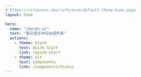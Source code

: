 ```yaml
---
# https://vitepress.dev/reference/default-theme-home-page
layout: home

hero:
  name: "chords-ui"
  text: "看见音乐中后台组件库"
  actions:
    - theme: brand
      text: Quick Start
      link: /quick-start
    - theme: alt
      text: Components
      link: /components/Status
---
```


